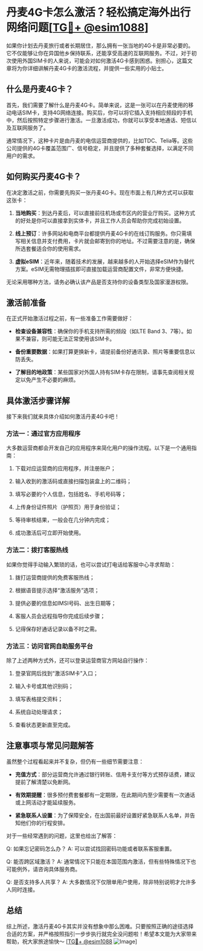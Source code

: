# 丹麦4G卡怎么激活？轻松搞定海外出行网络问题[[TG💪+ @esim1088](https://t.me/s/esim1088)]

如果你计划去丹麦旅行或者长期居住，那么拥有一张当地的4G卡是非常必要的。它不仅能够让你在异国他乡保持联系，还能享受高速的互联网服务。不过，对于初次使用外国SIM卡的人来说，可能会对如何激活4G卡感到困惑。别担心，这篇文章将为你详细讲解丹麦4G卡的激活流程，并提供一些实用的小贴士。

## 什么是丹麦4G卡？

首先，我们需要了解什么是丹麦4G卡。简单来说，这是一张可以在丹麦使用的移动电话SIM卡，支持4G网络连接。购买后，你可以将它插入支持相应频段的手机中，然后按照特定步骤进行激活。一旦激活成功，你就可以享受本地通话、短信以及互联网服务了。

通常情况下，这种卡片是由丹麦的电信运营商提供的，比如TDC、Telia等。这些公司提供的4G卡覆盖范围广、信号稳定，并且提供了多种套餐选择，以满足不同用户的需求。

## 如何购买丹麦4G卡？

在决定激活之前，你需要先购买一张丹麦4G卡。现在市面上有几种方式可以获取这张卡：

1. **当地购买**：到达丹麦后，可以直接前往机场或市区内的营业厅购买。这种方式的好处是你可以直接拿到实体卡，并且工作人员会帮助你完成初始设置。
   
2. **线上预订**：许多网站和电商平台都提供丹麦4G卡的在线订购服务。你只需填写相关信息并支付费用，卡片就会邮寄到你的地址。不过需要注意的是，确保所选套餐适合你的使用需求。

3. **虚拟eSIM**：近年来，随着技术的发展，越来越多的人开始选择eSIM作为替代方案。eSIM无需物理插拔即可直接加载运营商配置文件，非常方便快捷。

无论采用哪种方法，请务必确认该产品是否支持你的设备类型及国家漫游权限。

## 激活前准备

在正式开始激活过程之前，有一些准备工作需要做好：

- **检查设备兼容性**：确保你的手机支持所需的频段（如LTE Band 3、7等）。如果不兼容，则可能无法正常使用该SIM卡。
  
- **备份重要数据**：如果打算更换新卡，请提前备份好通讯录、照片等重要信息以防丢失。

- **了解目的地政策**：某些国家对外国人持有SIM卡存在限制，请事先查阅相关规定以免产生不必要的麻烦。

## 具体激活步骤详解

接下来我们就来具体介绍如何激活丹麦4G卡吧！

### 方法一：通过官方应用程序

大多数运营商都会开发自己的应用程序来简化用户的操作流程。以下是一个通用指南：

1. 下载对应运营商的应用程序，并注册账户；
   
2. 输入收到的激活码或直接扫描包装盒上的二维码；
   
3. 填写必要的个人信息，包括姓名、手机号码等；
   
4. 上传身份证件照片（护照页）用于身份验证；
   
5. 等待审核结果，一般会在几分钟内完成；
   
6. 成功激活后可立即开始使用。

### 方法二：拨打客服热线

如果你觉得手动输入繁琐的话，也可以尝试打电话给客服中心寻求帮助：

1. 拨打运营商提供的免费客服热线；
   
2. 根据语音提示选择“激活服务”选项；
   
3. 提供必要的信息如IMSI号码、出生日期等；
   
4. 客服人员会远程指导你完成后续步骤；
   
5. 记得保存好通话记录以备不时之需。

### 方法三：访问官网自助服务平台

除了上述两种方式外，还可以登录运营商官方网站自行操作：

1. 登录官网后找到“激活SIM卡”入口；
   
2. 输入卡号或其他识别码；
   
3. 填写表格提交资料；
   
4. 系统自动处理请求；
   
5. 查看状态更新直至完成。

## 注意事项与常见问题解答

虽然整个过程看起来并不复杂，但仍有一些细节需要注意：

- **充值方式**：部分运营商允许通过银行转账、信用卡支付等方式预存话费，建议提前了解清楚以免断网。
  
- **有效期提醒**：很多预付费套餐都有一定期限，在此期间内至少需要有一次通话或上网活动才能延续服务。
  
- **紧急联系人设置**：为了保障安全，在出国前最好设置好紧急联系人名单，并告知他们你的行程安排。

对于一些经常遇到的问题，这里也给出了解答：

Q: 如果忘记密码怎么办？
A: 可以尝试找回密码功能或者联系客服重置。

Q: 能否跨区域激活？
A: 通常情况下只能在本国范围内激活，但有些特殊情况下也可能例外，请咨询具体服务商。

Q: 是否支持多人共享？
A: 大多数情况下仅限单用户使用，除非特别说明才允许多人同时连接。

## 总结

综上所述，激活丹麦4G卡其实并没有想象中那么困难。只要按照正确的途径选择合适的方案，并严格按照指引一步步执行就完全没问题啦！希望本文能为大家带来帮助，祝大家旅途愉快～ [[TG💪+ @esim1088](https://t.me/s/esim1088) ![Image](https://i.postimg.cc/4NQfJmqS/Snipaste-2025-05-13-00-14-12.png)]